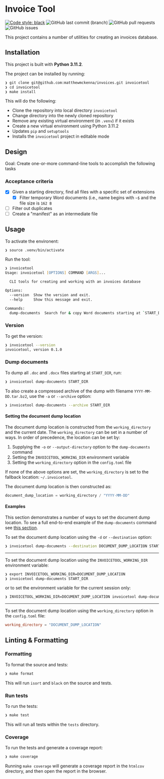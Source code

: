 # Invoice Tool

[![Code style: black](https://img.shields.io/badge/code%20style-black-000000.svg)](https://github.com/psf/black)
![GitHub last commit (branch)](https://img.shields.io/github/last-commit/matthewmckenna/invoices/mmk/2023-04-refactor)
![GitHub pull requests](https://img.shields.io/github/issues-pr/matthewmckenna/invoices)
![GitHub issues](https://img.shields.io/github/issues/matthewmckenna/invoices)

This project contains a number of utilities for creating an invoices database.

## Installation

This project is built with **Python 3.11.2**.

The project can be installed by running:

```zsh
❯ git clone git@github.com:matthewmckenna/invoices.git invoicetool
❯ cd invoicetool
❯ make install
```

This will do the following:

- Clone the repository into local directory `invoicetool`
- Change directory into the newly cloned repository
- Remove any existing virtual environment (in `.venv`) if it exists
- Create a new virtual environment using Python 3.11.2
- Updates `pip` and `setuptools`
- Installs the `invoicetool` project in editable mode

## Design

Goal: Create one-or-more command-line tools to accomplish the following tasks

### Acceptance criteria
- [x] Given a starting directory, find all files with a specific set of extensions
  - [x] Filter temporary Word documents (i.e., name begins with `~$` and the file size is `162 B`
- [ ] Filter out duplicates
- [ ] Create a "manifest" as an intermediate file

## Usage

To activate the environent:

```zsh
❯ source .venv/bin/activate
```

Run the tool:

```zsh
❯ invoicetool
Usage: invoicetool [OPTIONS] COMMAND [ARGS]...

  CLI tools for creating and working with an invoices database

Options:
  --version  Show the version and exit.
  --help     Show this message and exit.

Commands:
  dump-documents  Search for & copy Word documents starting at `START_DIR`
```

### Version

To get the version:

```zsh
❯ invoicetool --version
invoicetool, version 0.1.0
```

### Dump documents

To dump all `.doc` and `.docx` files starting at `START_DIR`, run:

```zsh
❯ invoicetool dump-documents START_DIR
```

To also create a compressed archive of the dump with filename `YYYY-MM-DD.tar.bz2`, use the `-a` or `--archive` option:

```zsh
❯ invoicetool dump-documents --archive START_DIR
```

#### Setting the document dump location

The document dump location is constructed from the `working_directory` and the current date.
The `working_directory` can be set in a number of ways.
In order of precedence, the location can be set by:

1. Supplying the `-o` or `--output-directory` option to the `dump-documents` command
2. Setting the `INVOICETOOL_WORKING_DIR` environment variable
3. Setting the `working_directory` option in the `config.toml` file

If none of the above options are set, the `working_directory` is set to the fallback location: `~/.invoicetool`.

The document dump location is then constructed as:

```python
document_dump_location = working_directory / "YYYY-MM-DD"
```

#### Examples

This section demonstrates a number of ways to set the document dump location.
To see a full end-to-end example of the `dump-documents` command see [this section](docs/examples.md#e2e-example-dump-documents).

To set the document dump location using the `-d` or `--destination` option:

```zsh
❯ invoicetool dump-documents --destination DOCUMENT_DUMP_LOCATION START_DIR
```

----

To set the document dump location using the `INVOICETOOL_WORKING_DIR` environment variable:

```zsh
❯ export INVOICETOOL_WORKING_DIR=DOCUMENT_DUMP_LOCATION
❯ invoicetool dump-documents START_DIR
```

or to set the environment variable for the current session only:

```zsh
❯ INVOICETOOL_WORKING_DIR=DOCUMENT_DUMP_LOCATION invoicetool dump-documents START_DIR
```

----

To set the document dump location using the `working_directory` option in the `config.toml` file:

```toml
working_directory = "DOCUMENT_DUMP_LOCATION"
```

## Linting & Formatting

### Formatting

To format the source and tests:

```zsh
❯ make format
```

This will run `isort` and `black` on the source and tests.

### Run tests

To run the tests:

```zsh
❯ make test
```

This will run all tests within the `tests` directory.

### Coverage

To run the tests and generate a coverage report:

```zsh
❯ make coverage
```

Running `make coverage` will generate a coverage report in the `htmlcov` directory, and then open the report in the browser.
